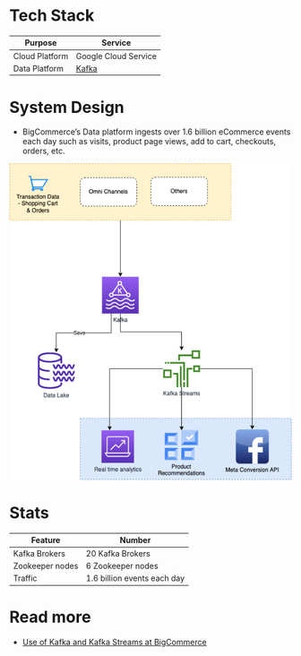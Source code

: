 # Tech Stack

| Purpose        | Service                                                               |
|----------------|-----------------------------------------------------------------------|
| Cloud Platform | Google Cloud Service                                                  |
| Data Platform  | [Kafka](../../4_MessageBrokers/Kafka/Readme.md) |

# System Design
- BigCommerce’s Data platform ingests over 1.6 billion eCommerce events each day such as visits, product page views, add to cart, checkouts, orders, etc.

![](BigCommerceHLD.png)

# Stats

| Feature         | Number                      |
|-----------------|-----------------------------|
| Kafka Brokers   | 20 Kafka Brokers            |
| Zookeeper nodes | 6 Zookeeper nodes           |
| Traffic         | 1.6 billion events each day |

# Read more
- [Use of Kafka and Kafka Streams at BigCommerce](https://www.bigeng.io/kafka/)
